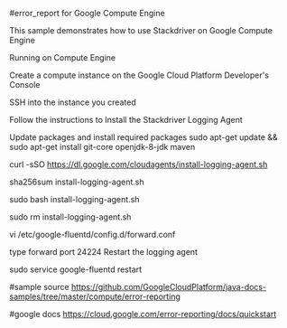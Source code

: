 #error_report for Google Compute Engine

This sample demonstrates how to use Stackdriver on Google Compute Engine

Running on Compute Engine

Create a compute instance on the Google Cloud Platform Developer's Console

SSH into the instance you created

Follow the instructions to Install the Stackdriver Logging Agent

Update packages and install required packages sudo apt-get update && sudo apt-get install git-core openjdk-8-jdk maven

curl -sSO https://dl.google.com/cloudagents/install-logging-agent.sh

sha256sum install-logging-agent.sh

sudo bash install-logging-agent.sh

sudo rm install-logging-agent.sh

vi /etc/google-fluentd/config.d/forward.conf

<source>
  type forward
  port 24224
</source>
Restart the logging agent

sudo service google-fluentd restart

#sample source
https://github.com/GoogleCloudPlatform/java-docs-samples/tree/master/compute/error-reporting

#google docs
https://cloud.google.com/error-reporting/docs/quickstart



